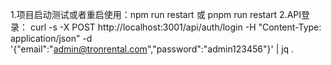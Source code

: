 1.项目启动测试或者重启使用：npm run restart 或 pnpm run restart
2.API登录：
curl -s -X POST http://localhost:3001/api/auth/login -H "Content-Type: application/json" -d '{"email":"admin@tronrental.com","password":"admin123456"}' | jq .
